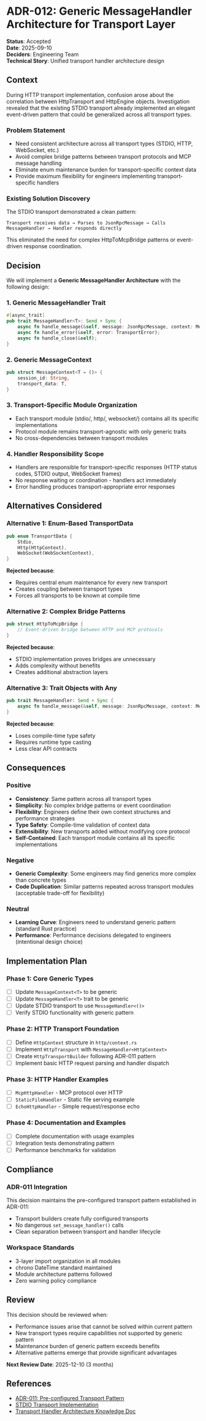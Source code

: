 # ADR-012: Generic MessageHandler Architecture for Transport Layer

**Status**: Accepted  
**Date**: 2025-09-10  
**Deciders**: Engineering Team  
**Technical Story**: Unified transport handler architecture design

## Context

During HTTP transport implementation, confusion arose about the correlation between HttpTransport and HttpEngine objects. Investigation revealed that the existing STDIO transport already implemented an elegant event-driven pattern that could be generalized across all transport types.

### Problem Statement
- Need consistent architecture across all transport types (STDIO, HTTP, WebSocket, etc.)
- Avoid complex bridge patterns between transport protocols and MCP message handling
- Eliminate enum maintenance burden for transport-specific context data
- Provide maximum flexibility for engineers implementing transport-specific handlers

### Existing Solution Discovery
The STDIO transport demonstrated a clean pattern:
```
Transport receives data → Parses to JsonRpcMessage → Calls MessageHandler → Handler responds directly
```

This eliminated the need for complex HttpToMcpBridge patterns or event-driven response coordination.

## Decision

We will implement a **Generic MessageHandler Architecture** with the following design:

### 1. Generic MessageHandler Trait
```rust
#[async_trait]
pub trait MessageHandler<T>: Send + Sync {
    async fn handle_message(&self, message: JsonRpcMessage, context: MessageContext<T>);
    async fn handle_error(&self, error: TransportError);
    async fn handle_close(&self);
}
```

### 2. Generic MessageContext
```rust
pub struct MessageContext<T = ()> {
    session_id: String,
    transport_data: T,
}
```

### 3. Transport-Specific Module Organization
- Each transport module (stdio/, http/, websocket/) contains all its specific implementations
- Protocol module remains transport-agnostic with only generic traits
- No cross-dependencies between transport modules

### 4. Handler Responsibility Scope
- Handlers are responsible for transport-specific responses (HTTP status codes, STDIO output, WebSocket frames)
- No response waiting or coordination - handlers act immediately
- Error handling produces transport-appropriate error responses

## Alternatives Considered

### Alternative 1: Enum-Based TransportData
```rust
pub enum TransportData {
    Stdio,
    Http(HttpContext),
    WebSocket(WebSocketContext),
}
```

**Rejected because**:
- Requires central enum maintenance for every new transport
- Creates coupling between transport types
- Forces all transports to be known at compile time

### Alternative 2: Complex Bridge Patterns
```rust
pub struct HttpToMcpBridge {
    // Event-driven bridge between HTTP and MCP protocols
}
```

**Rejected because**:
- STDIO implementation proves bridges are unnecessary
- Adds complexity without benefits
- Creates additional abstraction layers

### Alternative 3: Trait Objects with Any
```rust
pub trait MessageHandler: Send + Sync {
    async fn handle_message(&self, message: JsonRpcMessage, context: MessageContext<Box<dyn Any>>);
}
```

**Rejected because**:
- Loses compile-time type safety
- Requires runtime type casting
- Less clear API contracts

## Consequences

### Positive
- **Consistency**: Same pattern across all transport types
- **Simplicity**: No complex bridge patterns or event coordination
- **Flexibility**: Engineers define their own context structures and performance strategies
- **Type Safety**: Compile-time validation of context data
- **Extensibility**: New transports added without modifying core protocol
- **Self-Contained**: Each transport module contains all its specific implementations

### Negative
- **Generic Complexity**: Some engineers may find generics more complex than concrete types
- **Code Duplication**: Similar patterns repeated across transport modules (acceptable trade-off for flexibility)

### Neutral
- **Learning Curve**: Engineers need to understand generic pattern (standard Rust practice)
- **Performance**: Performance decisions delegated to engineers (intentional design choice)

## Implementation Plan

### Phase 1: Core Generic Types
- [ ] Update `MessageContext<T>` to be generic
- [ ] Update `MessageHandler<T>` trait to be generic  
- [ ] Update STDIO transport to use `MessageHandler<()>`
- [ ] Verify STDIO functionality with generic pattern

### Phase 2: HTTP Transport Foundation
- [ ] Define `HttpContext` structure in `http/context.rs`
- [ ] Implement `HttpTransport` with `MessageHandler<HttpContext>`
- [ ] Create `HttpTransportBuilder` following ADR-011 pattern
- [ ] Implement basic HTTP request parsing and handler dispatch

### Phase 3: HTTP Handler Examples
- [ ] `McpHttpHandler` - MCP protocol over HTTP
- [ ] `StaticFileHandler` - Static file serving example
- [ ] `EchoHttpHandler` - Simple request/response echo

### Phase 4: Documentation and Examples
- [ ] Complete documentation with usage examples
- [ ] Integration tests demonstrating pattern
- [ ] Performance benchmarks for validation

## Compliance

### ADR-011 Integration
This decision maintains the pre-configured transport pattern established in ADR-011:
- Transport builders create fully configured transports
- No dangerous `set_message_handler()` calls
- Clean separation between transport and handler lifecycle

### Workspace Standards
- 3-layer import organization in all modules
- chrono DateTime<Utc> standard maintained
- Module architecture patterns followed
- Zero warning policy compliance

## Review

This decision should be reviewed when:
- Performance issues arise that cannot be solved within current pattern
- New transport types require capabilities not supported by generic pattern
- Maintenance burden of generic pattern exceeds benefits
- Alternative patterns emerge that provide significant advantages

**Next Review Date**: 2025-12-10 (3 months)

## References

- [ADR-011: Pre-configured Transport Pattern](./ADR-011-pre-configured-transport.md)
- [STDIO Transport Implementation](../../../src/transport/adapters/stdio/transport.rs)
- [Transport Handler Architecture Knowledge Doc](../knowledges/architecture/transport-handler-architecture.md)
